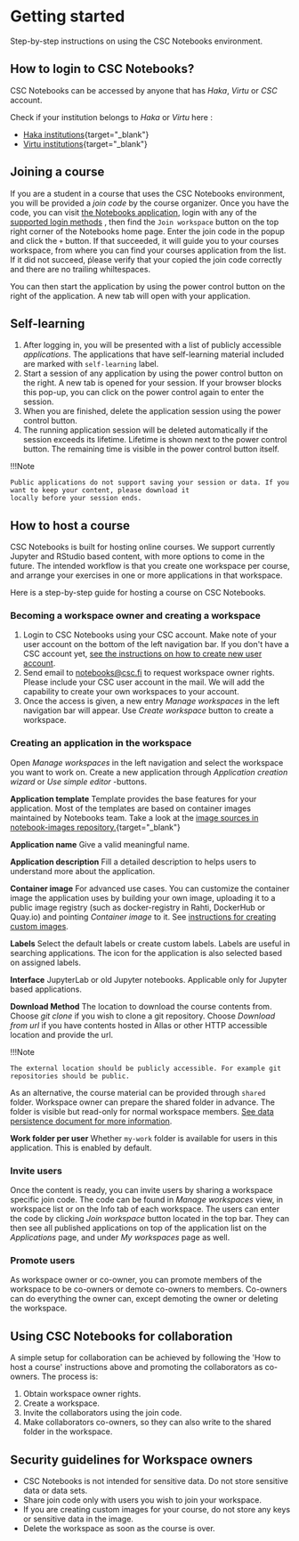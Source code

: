 # Getting started

Step-by-step instructions on using the CSC Notebooks environment. 

## How to login to CSC Notebooks?

CSC Notebooks can be accessed by anyone that has _Haka_, _Virtu_ or _CSC_ account.

Check if your institution belongs to _Haka_ or _Virtu_ here :

* [Haka institutions](https://wiki.eduuni.fi/pages/viewpage.action?pageId=27297776){target="_blank"}
* [Virtu institutions](https://wiki.eduuni.fi/display/CSCVIRTU/Organisaatiot){target="_blank"}

## Joining a course

If you are a student in a course that uses the CSC Notebooks environment, you will be provided a _join code_ by the course organizer.
Once you have the code, you can visit [the Notebooks application](https://notebooks-beta.rahtiapp.fi), login with any of the [supported login methods](getting_started.md/#how-to-login-to-csc-notebooks) , then find the `Join workspace` button on the top right corner of the Notebooks home page. Enter the join code in the popup and click the `+` button. If that succeeded, it will guide you to your courses workspace, from where you can find your courses application from the list. If it did not succeed, ṕlease verify that your copied the join code correctly and there are no trailing whiltespaces. 

You can then start the application by using the power control button on the right of the application. A new tab will open with your application.


## Self-learning

1. After logging in, you will be presented with a list of publicly accessible *applications*. The applications that 
   have self-learning material included are marked with `self-learning` label.
2. Start a session of any application by using the power control button on the right. A new tab is opened for
   your session. If your browser blocks this pop-up, you can click on the power control again to enter the session.
3. When you are finished, delete the application session using the power control button.
4. The running application session will be deleted automatically if the session exceeds its lifetime. Lifetime is 
   shown next to the power control button. The remaining time is visible in the power control button itself.

!!!Note

    Public applications do not support saving your session or data. If you want to keep your content, please download it
    locally before your session ends.

## How to host a course

CSC Notebooks is built for hosting online courses. We support currently Jupyter and RStudio based content, with more
options to come in the future. The intended workflow is that you create one workspace per course, and arrange your 
exercises in one or more applications in that workspace.

Here is a step-by-step guide for hosting a course on CSC Notebooks.

### Becoming a workspace owner and creating a workspace

1. Login to CSC Notebooks using your CSC account. Make note of your user account on the bottom of the left navigation
   bar. If you don't have a CSC account yet, 
   [see the instructions on how to create new user account](../../../accounts/how-to-create-new-user-account/).
2. Send email to <notebooks@csc.fi> to request workspace owner rights. Please include your CSC user account in the mail. 
   We will add the capability to create your own workspaces to your account.
3. Once the access is given, a new entry *Manage workspaces* in the left navigation bar will appear. Use *Create
   workspace* button to create a workspace.

### Creating an application in the workspace

Open *Manage workspaces* in the left navigation and select the workspace you want to work on. Create a new application 
through *Application creation wizard* or *Use simple editor* -buttons.

**Application template** Template provides the base features for your application. Most of the templates are based on
container images maintained by Notebooks team. Take a look at the 
[image sources in notebook-images repository.](https://github.com/CSCfi/notebook-images/tree/master/builds){target="_blank"}

**Application name** Give a valid meaningful name.

**Application description** Fill a detailed description to helps users to understand more about the application.

**Container image** For advanced use cases. You can customize the container image the application uses by building 
your own image, uploading it to a public image registry (such as docker-registry in Rahti, DockerHub or Quay.io)
and pointing *Container image* to it. See [instructions for creating custom images](./custom_image.md).

**Labels** Select the default labels or create custom labels. Labels are useful in searching applications. The icon for
the application is also selected based on assigned labels.

**Interface** JupyterLab or old Jupyter notebooks. Applicable only for Jupyter based applications.

**Download Method** The location to download the course contents from. Choose *git clone* if you wish to clone a git
repository. Choose *Download from url* if you have contents hosted in Allas or other HTTP accessible location and 
provide the url.

!!!Note

    The external location should be publicly accessible. For example git repositories should be public.

As an alternative, the course material can be provided through `shared` folder. Workspace owner can prepare the
shared folder in advance. The folder is visible but read-only for normal workspace members.
[See data persistence document for more information](data_persistence.md).

**Work folder per user** Whether `my-work` folder is available for users in this application. 
This is enabled by default.

### Invite users

Once the content is ready, you can invite users by sharing a workspace specific join code. The code can be found in
*Manage workspaces* view, in workspace list or on the Info tab of each workspace.
The users can enter the code by clicking *Join workspace* button located in the top bar. They can then see all published 
applications on top of the application list on the *Applications* page, and under *My workspaces* page as well.

### Promote users

As workspace owner or co-owner, you can promote members of the workspace to be co-owners or demote co-owners to members.
Co-owners can do everything the owner can, except demoting the owner or deleting the workspace. 

## Using CSC Notebooks for collaboration

A simple setup for collaboration can be achieved by following the 'How to host a course' instructions above and 
promoting the collaborators as co-owners. The process is:

1. Obtain workspace owner rights.
2. Create a workspace.
3. Invite the collaborators using the join code.
4. Make collaborators co-owners, so they can also write to the shared folder in the workspace.

## Security guidelines for Workspace owners

- CSC Notebooks is not intended for sensitive data. Do not store sensitive data or data sets.
- Share join code only with users you wish to join your workspace.
- If you are creating custom images for your course, do not store any keys or sensitive data in the image.
- Delete the workspace as soon as the course is over.

